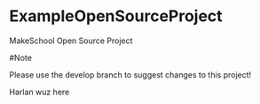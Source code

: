 ExampleOpenSourceProject
========================

MakeSchool Open Source Project

#Note

Please use the develop branch to suggest changes to this project!

Harlan wuz here
